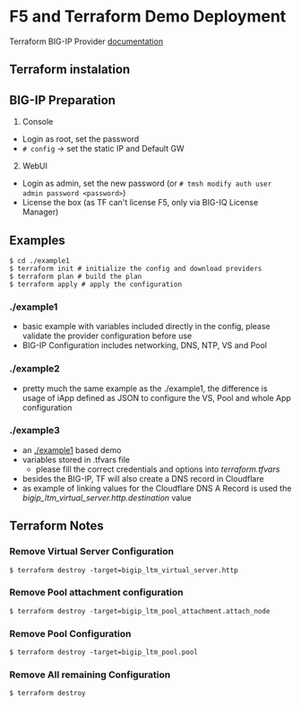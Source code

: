 # F5 and Terraform Demo Deployment

Terraform BIG-IP Provider [documentation](https://www.terraform.io/docs/providers/bigip/index.html)

## Terraform instalation


## BIG-IP Preparation

1. Console
  * Login as root, set the password
  * `# config` -> set the static IP and Default GW
2. WebUI
  * Login as admin, set the new password (or `# tmsh modify auth user admin password <password>`)
  * License the box (as TF can't license F5, only via BIG-IQ License Manager)

## Examples

```shell
$ cd ./example1
$ terraform init # initialize the config and download providers
$ terraform plan # build the plan
$ terraform apply # apply the configuration
```

### ./example1

* basic example with variables included directly in the config, please validate the provider configuration before use
* BIG-IP Configuration includes networking, DNS, NTP, VS and Pool

### ./example2

* pretty much the same example as the ./example1, the difference is usage of iApp defined as JSON to configure the VS, Pool and whole App configuration

### ./example3

* an [./example1](https://github.com/erkac/f5-terraform#example1) based demo
* variables stored in .tfvars file
  * please fill the correct credentials and options into _terraform.tfvars_
* besides the BIG-IP, TF will also create a DNS record in Cloudflare
* as example of linking values for the Cloudflare DNS A Record is used the _bigip_ltm_virtual_server.http.destination_ value

## Terraform Notes

### Remove Virtual Server Configuration
```shell
$ terraform destroy -target=bigip_ltm_virtual_server.http
```

### Remove Pool attachment configuration
```shell
$ terraform destroy -target=bigip_ltm_pool_attachment.attach_node
```

### Remove Pool Configuration
```shell
$ terraform destroy -target=bigip_ltm_pool.pool
```

### Remove All remaining Configuration
```shell
$ terraform destroy
```


